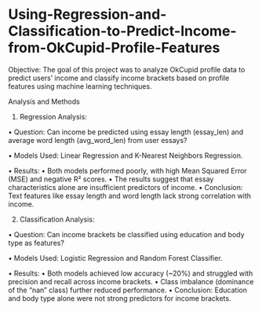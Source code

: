# Using-Regression-and-Classification-to-Predict-Income-from-OkCupid-Profile-Features

Objective:
The goal of this project was to analyze OkCupid profile data to predict users’ income and classify income brackets based on profile features using machine learning techniques.

Analysis and Methods
1.	Regression Analysis:
	
 •	Question: Can income be predicted using essay length (essay_len) and average word length (avg_word_len) from user essays?
	
 •	Models Used: Linear Regression and K-Nearest Neighbors Regression.
	
 •	Results:
	•	Both models performed poorly, with high Mean Squared Error (MSE) and negative R² scores.
	•	The results suggest that essay characteristics alone are insufficient predictors of income.
	•	Conclusion: Text features like essay length and word length lack strong correlation with income.

2.	Classification Analysis:
	
 •	Question: Can income brackets be classified using education and body type as features?
	
 •	Models Used: Logistic Regression and Random Forest Classifier.
	
 •	Results:
	•	Both models achieved low accuracy (~20%) and struggled with precision and recall across income brackets.
	•	Class imbalance (dominance of the “nan” class) further reduced performance.
	•	Conclusion: Education and body type alone were not strong predictors for income brackets.
